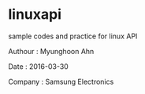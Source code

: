 # linuxapi
sample codes and practice for linux API

Authour : Myunghoon Ahn

Date : 2016-03-30

Company : Samsung Electronics